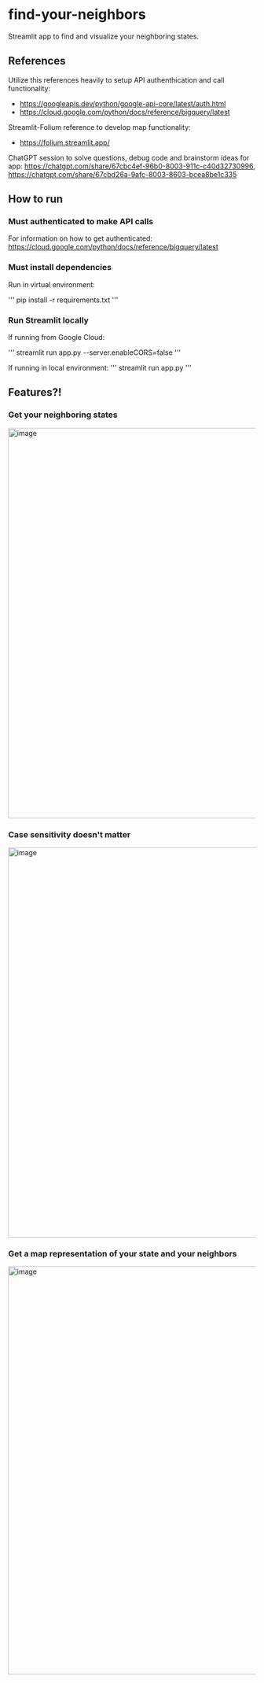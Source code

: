 # find-your-neighbors

Streamlit app to find and visualize your neighboring states.

## References

Utilize this references heavily to setup API authenthication and call functionality:

- https://googleapis.dev/python/google-api-core/latest/auth.html
- https://cloud.google.com/python/docs/reference/bigquery/latest

Streamlit-Folium reference to develop map functionality:
- https://folium.streamlit.app/

ChatGPT session to solve questions, debug code and brainstorm ideas for app: https://chatgpt.com/share/67cbc4ef-96b0-8003-911c-c40d32730996, https://chatgpt.com/share/67cbd26a-9afc-8003-8603-bcea8be1c335

## How to run

### Must authenticated to make API calls

For information on how to get authenticated: https://cloud.google.com/python/docs/reference/bigquery/latest

### Must install dependencies
Run in virtual environment:

'''
pip install -r requirements.txt
'''

### Run Streamlit locally

If running from Google Cloud: 

'''
streamlit run app.py --server.enableCORS=false
'''

If running in local environment:
'''
streamlit run app.py
'''
## Features?!

### Get your neighboring states

<img width="794" alt="image" src="https://github.com/user-attachments/assets/d549386f-d2e9-4ede-bfbb-65cfdd84afc2" />

### Case sensitivity doesn't matter
<img width="793" alt="image" src="https://github.com/user-attachments/assets/ae5b6326-26cb-4678-8f53-be297fd6866b" />

### Get a map representation of your state and your neighbors

<img width="830" alt="image" src="https://github.com/user-attachments/assets/2e341933-35a4-48a3-92d8-f483eb0d2863" />



